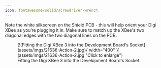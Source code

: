 ```yaml
---
icon: fontawesome/solid/screwdriver-wrench
---
```


Note the white silkscreen on the Shield PCB - this will help orient your Digi XBee as you're plugging it in. Make sure to match up the XBee's two diagonal edges with the two diagonal lines on the PCB.


<figure markdown>
[![Fitting the Digi XBee 3 into the Development Board's Socket](assets/imgs/21636-Action-2.jpg){ width="400" }](assets/imgs/21636-Action-2.jpg "Click to enlarge")
<figcaption markdown>Fitting the Digi XBee 3 into the Development Board's Socket</figcaption>
</figure>

